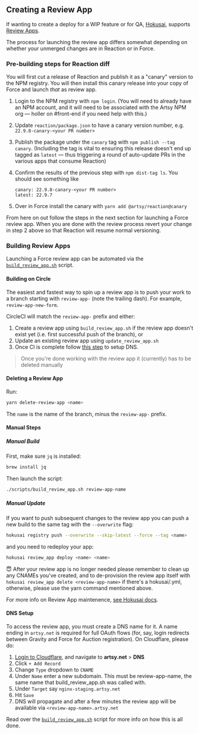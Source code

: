 ## Creating a Review App

If wanting to create a deploy for a WIP feature or for QA, [Hokusai](), supports [Review Apps](https://github.com/artsy/hokusai/blob/master/docs/Review_Apps.md).

The process for launching the review app differs somewhat depending on whether your unmerged changes are in Reaction or in Force.

### Pre-building steps for Reaction diff

You will first cut a release of Reaction and publish it as a "canary" version to the NPM registry. You will then install this canary release into your copy of Force and launch _that_ as review app.

1. Login to the NPM registry with `npm login`. (You will need to already have an NPM account, and it will need to be associated with the Artsy NPM org — holler on #front-end if you need help with this.)
1. Update `reaction/package.json` to have a canary version number, e.g. `22.9.8-canary-<your PR number>`
1. Publish the package under the `canary` tag with `npm publish --tag canary`. (Including the tag is vital to ensuring this release doesn't end up tagged as `latest` — thus triggering a round of auto-update PRs in the various apps that consume Reaction)
1. Confirm the results of the previous step with `npm dist-tag ls`. You should see something like

   ```
   canary: 22.9.8-canary-<your PR number>
   latest: 22.9.7
   ```

1. Over in Force install the canary with `yarn add @artsy/reaction@canary`

From here on out follow the steps in the next section for launching a Force review app. When you are done with the review process revert your change in step 2 above so that Reaction will resume normal versioning.

### Building Review Apps

Launching a Force review app can be automated via the [`build_review_app.sh`](https://github.com/artsy/force/blob/master/scripts/build_review_app.sh) script.

#### Building on Circle

The easiest and fastest way to spin up a review app is to push your work to
a branch starting with `review-app-` (note the trailing dash). For example, `review-app-new-form`.

CircleCI will match the `review-app-` prefix and either:

1. Create a review app using `build_review_app.sh` if the review app doesn't
   exist yet (i.e. first successful push of the branch), or
2. Update an existing review app using `update_review_app.sh`
3. Once CI is complete follow [this step](https://github.com/artsy/force/blob/master/docs/creating_review_app.md#dns-setup) to setup DNS.

> Once you're done working with the review app it (currently) has to be deleted manually

#### Deleting a Review App

Run:

```sh
yarn delete-review-app <name>
```

The `name` is the name of the branch, minus the `review-app-` prefix.

#### Manual Steps

##### Manual Build

First, make sure `jq` is installed:

```sh
brew install jq
```

Then launch the script:

```sh
./scripts/build_review_app.sh review-app-name
```

##### Manual Update

If you want to push subsequent changes to the review app you can push a new build to the same tag with the `--overwrite` flag:

```sh
hokusai registry push --overwrite --skip-latest --force --tag <name>
```

and you need to redeploy your app:

```sh
hokusai review_app deploy <name> <name>
```

😇 After your review app is no longer needed please remember to clean up any CNAMEs you've created, and to de-provision the review app itself with `hokusai review_app delete <review-app-name>` if there's a hokusai/<review-app-name>.yml, otherwise, please use the yarn command mentioned above.

For more info on Review App maintenence, [see Hokusai docs](https://github.com/artsy/hokusai/blob/master/docs/Review_Apps.md).

#### DNS Setup

To access the review app, you must create a DNS name for it. A name ending in `artsy.net` is required for full OAuth flows (for, say, login redirects between Gravity and Force for Auction registration). On Cloudflare, please do:

1. [Login to Cloudflare](https://dash.cloudflare.com/), and navigate to **artsy.net** > **DNS**
1. Click `+ Add Record`
1. Change `Type` dropdown to `CNAME`
1. Under `Name` enter a new subdomain. This must be review-app-name, the same name that build_review_app.sh was called with.
1. Under `Target` say `nginx-staging.artsy.net`
1. Hit `Save`
1. DNS will propagate and after a few minutes the review app will be available via `<review-app-name>.artsy.net`

Read over the [`build_review_app.sh`](https://github.com/artsy/force/blob/master/scripts/build_review_app.sh) script for more info on how this is all done.
